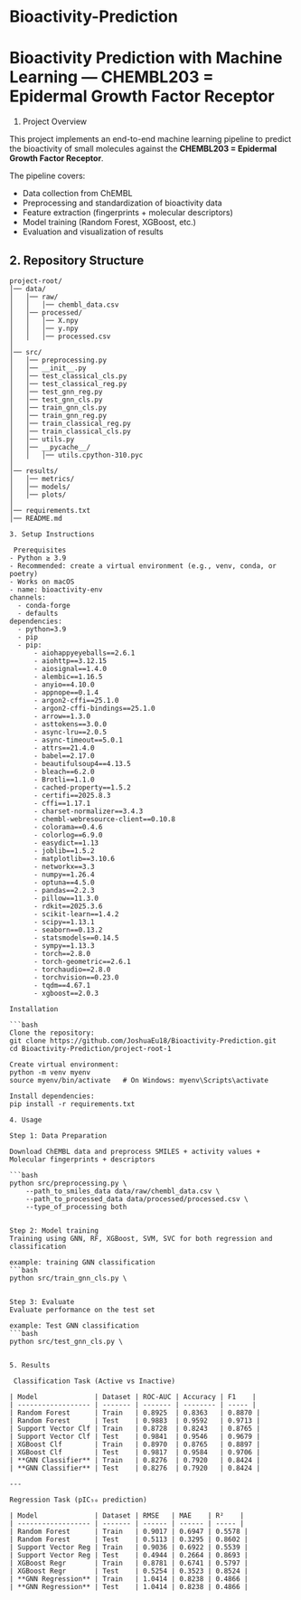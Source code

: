 # Bioactivity-Prediction
# Bioactivity Prediction with Machine Learning — CHEMBL203 = Epidermal Growth Factor Receptor

1. Project Overview  

This project implements an end-to-end machine learning pipeline to predict the bioactivity of small molecules against the **CHEMBL203 = Epidermal Growth Factor Receptor**.  

The pipeline covers:  
- Data collection from ChEMBL  
- Preprocessing and standardization of bioactivity data  
- Feature extraction (fingerprints + molecular descriptors)  
- Model training (Random Forest, XGBoost, etc.)  
- Evaluation and visualization of results  

## 2. Repository Structure

```text
project-root/
│── data/
│   │── raw/
│   │   │── chembl_data.csv
│   │── processed/
│   │   │── X.npy
│   │   │── y.npy
│   │   │── processed.csv
│
│── src/
│   │── preprocessing.py
│   │── __init__.py
│   │── test_classical_cls.py
│   │── test_classical_reg.py
│   │── test_gnn_reg.py
│   │── test_gnn_cls.py
│   │── train_gnn_cls.py
│   │── train_gnn_reg.py
│   │── train_classical_reg.py
│   │── train_classical_cls.py
│   │── utils.py
│   │── __pycache__/
│   │   │── utils.cpython-310.pyc
│
│── results/
│   │── metrics/
│   │── models/
│   │── plots/
│
│── requirements.txt
│── README.md

3. Setup Instructions 

 Prerequisites
- Python ≥ 3.9  
- Recommended: create a virtual environment (e.g., venv, conda, or poetry)  
- Works on macOS
- name: bioactivity-env
channels:
  - conda-forge
  - defaults
dependencies:
  - python=3.9
  - pip
  - pip:
      - aiohappyeyeballs==2.6.1
      - aiohttp==3.12.15
      - aiosignal==1.4.0
      - alembic==1.16.5
      - anyio==4.10.0
      - appnope==0.1.4
      - argon2-cffi==25.1.0
      - argon2-cffi-bindings==25.1.0
      - arrow==1.3.0
      - asttokens==3.0.0
      - async-lru==2.0.5
      - async-timeout==5.0.1
      - attrs==21.4.0
      - babel==2.17.0
      - beautifulsoup4==4.13.5
      - bleach==6.2.0
      - Brotli==1.1.0
      - cached-property==1.5.2
      - certifi==2025.8.3
      - cffi==1.17.1
      - charset-normalizer==3.4.3
      - chembl-webresource-client==0.10.8
      - colorama==0.4.6
      - colorlog==6.9.0
      - easydict==1.13
      - joblib==1.5.2
      - matplotlib==3.10.6
      - networkx==3.3
      - numpy==1.26.4
      - optuna==4.5.0
      - pandas==2.2.3
      - pillow==11.3.0
      - rdkit==2025.3.6
      - scikit-learn==1.4.2
      - scipy==1.13.1
      - seaborn==0.13.2
      - statsmodels==0.14.5
      - sympy==1.13.3
      - torch==2.8.0
      - torch-geometric==2.6.1
      - torchaudio==2.8.0
      - torchvision==0.23.0
      - tqdm==4.67.1
      - xgboost==2.0.3

Installation

```bash
Clone the repository:
git clone https://github.com/JoshuaEu18/Bioactivity-Prediction.git
cd Bioactivity-Prediction/project-root-1

Create virtual environment:
python -m venv myenv
source myenv/bin/activate   # On Windows: myenv\Scripts\activate

Install dependencies:
pip install -r requirements.txt

4. Usage 

Step 1: Data Preparation

Download ChEMBL data and preprocess SMILES + activity values + Molecular fingerprints + descriptors

```bash
python src/preprocessing.py \
    --path_to_smiles_data data/raw/chembl_data.csv \
    --path_to_processed_data data/processed/processed.csv \
    --type_of_processing both


Step 2: Model training
Training using GNN, RF, XGBoost, SVM, SVC for both regression and classification

example: training GNN classification
```bash
python src/train_gnn_cls.py \
    

Step 3: Evaluate  
Evaluate performance on the test set

example: Test GNN classification
```bash
python src/test_gnn_cls.py \
   

5. Results 

 Classification Task (Active vs Inactive)

| Model              | Dataset | ROC-AUC | Accuracy | F1    |
| ------------------ | ------- | ------- | -------- | ----- |
| Random Forest      | Train   | 0.8925  | 0.8363   | 0.8870 |
| Random Forest      | Test    | 0.9883  | 0.9592   | 0.9713 |
| Support Vector Clf | Train   | 0.8728  | 0.8243   | 0.8765 |
| Support Vector Clf | Test    | 0.9841  | 0.9546   | 0.9679 |
| XGBoost Clf        | Train   | 0.8970  | 0.8765   | 0.8897 |
| XGBoost Clf        | Test    | 0.9817  | 0.9584   | 0.9706 |
| **GNN Classifier** | Train   | 0.8276  | 0.7920   | 0.8424 |
| **GNN Classifier** | Test    | 0.8276  | 0.7920   | 0.8424 |

---

Regression Task (pIC₅₀ prediction)

| Model              | Dataset | RMSE   | MAE    | R²    |
| ------------------ | ------- | ------ | ------ | ----- |
| Random Forest      | Train   | 0.9017 | 0.6947 | 0.5578 |
| Random Forest      | Test    | 0.5113 | 0.3295 | 0.8602 |
| Support Vector Reg | Train   | 0.9036 | 0.6922 | 0.5539 |
| Support Vector Reg | Test    | 0.4944 | 0.2664 | 0.8693 |
| XGBoost Regr       | Train   | 0.8781 | 0.6741 | 0.5797 |
| XGBoost Regr       | Test    | 0.5254 | 0.3523 | 0.8524 |
| **GNN Regression** | Train   | 1.0414 | 0.8238 | 0.4866 |
| **GNN Regression** | Test    | 1.0414 | 0.8238 | 0.4866 |

